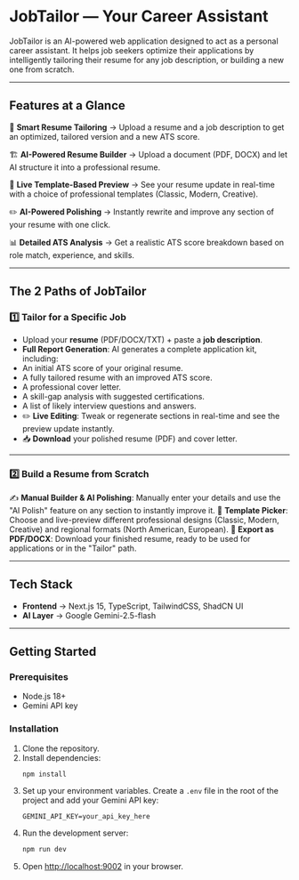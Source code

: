 # JobTailor — Your Career Assistant

JobTailor is an AI-powered web application designed to act as a personal career assistant. It helps job seekers optimize their applications by intelligently tailoring their resume for any job description, or building a new one from scratch.

---

##  Features at a Glance
📄 **Smart Resume Tailoring** → Upload a resume and a job description to get an optimized, tailored version and a new ATS score.

🏗️ **AI-Powered Resume Builder** → Upload a document (PDF, DOCX)  and let AI structure it into a professional resume.

🎨 **Live Template-Based Preview** → See your resume update in real-time with a choice of professional templates (Classic, Modern, Creative).

✏️ **AI-Powered Polishing** → Instantly rewrite and improve any section of your resume with one click.

📊 **Detailed ATS Analysis** → Get a realistic ATS score breakdown based on role match, experience, and skills.

---

##  The 2 Paths of JobTailor

### 1️⃣ Tailor for a Specific Job

- Upload your **resume** (PDF/DOCX/TXT) + paste a **job description**.
-  **Full Report Generation**: AI generates a complete application kit, including:
  - An initial ATS score of your original resume.
  - A fully tailored resume with an improved ATS score.
  - A professional cover letter.
  - A skill-gap analysis with suggested certifications.
  - A list of likely interview questions and answers.
- ✏️ **Live Editing**: Tweak or regenerate sections in real-time and see the preview update instantly.
- 📥 **Download** your polished resume (PDF) and cover letter.

---

### 2️⃣ Build a Resume from Scratch


✍️ **Manual Builder & AI Polishing**: Manually enter your details and use the "AI Polish" feature on any section to instantly improve it.
🎨 **Template Picker**: Choose and live-preview different professional designs (Classic, Modern, Creative) and regional formats (North American, European).
📂 **Export as PDF/DOCX**: Download your finished resume, ready to be used for applications or in the "Tailor" path.

---

##  Tech Stack
- **Frontend** → Next.js 15, TypeScript, TailwindCSS, ShadCN UI
- **AI Layer** → Google Gemini-2.5-flash

---

##  Getting Started

### Prerequisites
- Node.js 18+
- Gemini API key

### Installation
1.  Clone the repository.
2.  Install dependencies:
    ```bash
    npm install
    ```
3.  Set up your environment variables. Create a `.env` file in the root of the project and add your Gemini API key:
    ```
    GEMINI_API_KEY=your_api_key_here
    ```
4.  Run the development server:
    ```bash
    npm run dev
    ```
5.  Open [http://localhost:9002](http://localhost:9002) in your browser.
